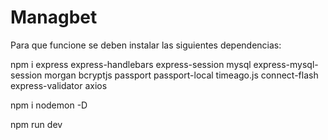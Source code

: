 # Managbet

Para que funcione se deben instalar las siguientes dependencias:

npm i express express-handlebars express-session mysql express-mysql-session morgan bcryptjs passport passport-local timeago.js connect-flash express-validator axios

npm i nodemon -D

npm run dev